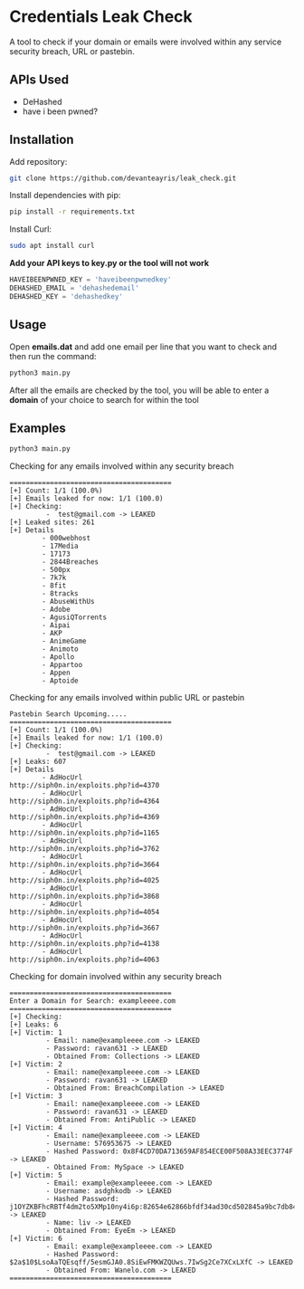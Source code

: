 # Credentials Leak Check
A tool to check if your domain or emails were involved within any service security breach, URL or pastebin.

## APIs Used
* DeHashed
* have i been pwned?

## Installation
Add repository:
```bash
git clone https://github.com/devanteayris/leak_check.git
```
Install dependencies with pip:
```bash
pip install -r requirements.txt
```

Install Curl:
```bash
sudo apt install curl
```

**Add your API keys to key.py or the tool will not work**
```python
HAVEIBEENPWNED_KEY = 'haveibeenpwnedkey'
DEHASHED_EMAIL = 'dehashedemail'
DEHASHED_KEY = 'dehashedkey'
```
## Usage
Open **emails.dat** and add one email per line that you want to check and then run the command:
```bash
python3 main.py
```
After all the emails are checked by the tool, you will be able to enter a **domain** of your choice to search for within the tool
## Examples
```bash
python3 main.py
```
Checking for any emails involved within any security breach
```text
========================================
[+] Count: 1/1 (100.0%)
[+] Emails leaked for now: 1/1 (100.0)
[+] Checking:
         -  test@gmail.com -> LEAKED
[+] Leaked sites: 261
[+] Details
        - 000webhost
        - 17Media
        - 17173
        - 2844Breaches
        - 500px
        - 7k7k
        - 8fit
        - 8tracks
        - AbuseWithUs
        - Adobe
        - AgusiQTorrents
        - Aipai
        - AKP
        - AnimeGame
        - Animoto
        - Apollo
        - Appartoo
        - Appen
        - Aptoide
```

Checking for any emails involved within public URL or pastebin
```text
Pastebin Search Upcoming.....
========================================
[+] Count: 1/1 (100.0%)
[+] Emails leaked for now: 1/1 (100.0)
[+] Checking:
         -  test@gmail.com -> LEAKED
[+] Leaks: 607
[+] Details
        - AdHocUrl                       http://siph0n.in/exploits.php?id=4370
        - AdHocUrl                       http://siph0n.in/exploits.php?id=4364
        - AdHocUrl                       http://siph0n.in/exploits.php?id=4369
        - AdHocUrl                       http://siph0n.in/exploits.php?id=1165
        - AdHocUrl                       http://siph0n.in/exploits.php?id=3762
        - AdHocUrl                       http://siph0n.in/exploits.php?id=3664
        - AdHocUrl                       http://siph0n.in/exploits.php?id=4025
        - AdHocUrl                       http://siph0n.in/exploits.php?id=3868
        - AdHocUrl                       http://siph0n.in/exploits.php?id=4054
        - AdHocUrl                       http://siph0n.in/exploits.php?id=3667
        - AdHocUrl                       http://siph0n.in/exploits.php?id=4138
        - AdHocUrl                       http://siph0n.in/exploits.php?id=4063
```
Checking for domain involved within any security breach
```text
========================================
Enter a Domain for Search: exampleeee.com
========================================
[+] Checking:
[+] Leaks: 6
[+] Victim: 1
         - Email: name@exampleeee.com -> LEAKED
         - Password: ravan631 -> LEAKED
         - Obtained From: Collections -> LEAKED
[+] Victim: 2
         - Email: name@exampleeee.com -> LEAKED
         - Password: ravan631 -> LEAKED
         - Obtained From: BreachCompilation -> LEAKED
[+] Victim: 3
         - Email: name@exampleeee.com -> LEAKED
         - Password: ravan631 -> LEAKED
         - Obtained From: AntiPublic -> LEAKED
[+] Victim: 4
         - Email: name@exampleeee.com -> LEAKED
         - Username: 576953675 -> LEAKED
         - Hashed Password: 0x8F4CD70DA713659AF854ECE00F508A33EEC3774F -> LEAKED
         - Obtained From: MySpace -> LEAKED
[+] Victim: 5
         - Email: example@exampleeee.com -> LEAKED
         - Username: asdghkodb -> LEAKED
         - Hashed Password: j1OYZKBFhcRBTf4dm2to5XMp10ny4i6p:82654e62866bfdf34ad30cd502845a9bc7db8466:25905460 -> LEAKED
         - Name: liv -> LEAKED
         - Obtained From: EyeEm -> LEAKED
[+] Victim: 6
         - Email: example@exampleeee.com -> LEAKED
         - Hashed Password: $2a$10$LsoAaTQEsqff/5esmGJA0.8SiEwFMKWZQUws.7IwSg2Ce7XCxLXfC -> LEAKED
         - Obtained From: Wanelo.com -> LEAKED
========================================
```
